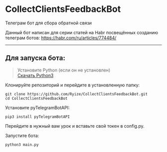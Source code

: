 # CollectClientsFeedbackBot
Телеграм бот для сбора обратной связи

Данный бот написан для серии статей на Habr посвещённых созданию телеграм ботов:
https://habr.com/ru/articles/774484/
<br>
<hr>

## Для запуска бота:

> Установите Python (если он не установлен)<br>
> [Скачать Python3](https://www.python.org/downloads/)

Клонируйте репозиторий и перейдите в установленную папку:
```
git clone https://github.com/Ryize/CollectClientsFeedbackBot.git
cd CollectClientsFeedbackBot
```

Установите pyTelegramBotAPI:
```
pip3 install pyTelegramBotAPI
```

Перейдите в нужный вам урок и вставьте свой токен в config.py.

Запустите бота:
```
python3 main.py
```
